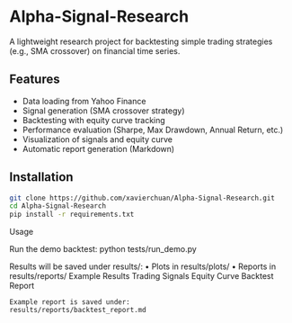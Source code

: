 # Alpha-Signal-Research

A lightweight research project for backtesting simple trading strategies (e.g., SMA crossover) on financial time series.

## Features
- Data loading from Yahoo Finance
- Signal generation (SMA crossover strategy)
- Backtesting with equity curve tracking
- Performance evaluation (Sharpe, Max Drawdown, Annual Return, etc.)
- Visualization of signals and equity curve
- Automatic report generation (Markdown)

## Installation
```bash
git clone https://github.com/xavierchuan/Alpha-Signal-Research.git
cd Alpha-Signal-Research
pip install -r requirements.txt
```

Usage

Run the demo backtest:
python tests/run_demo.py

Results will be saved under results/:
	•	Plots in results/plots/
	•	Reports in results/reports/
Example Results
    Trading Signals
    Equity Curve
    Backtest Report
    
    Example report is saved under:
    results/reports/backtest_report.md
